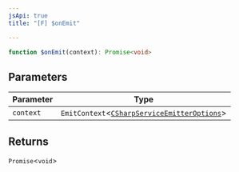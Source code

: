 ```yaml
---
jsApi: true
title: "[F] $onEmit"

---
```

```ts
function $onEmit(context): Promise<void>
```

## Parameters

| Parameter | Type |
| ------ | ------ |
| `context` | `EmitContext`<[`CSharpServiceEmitterOptions`](../interfaces/CSharpServiceEmitterOptions.md)\> |

## Returns

`Promise`<`void`\>
